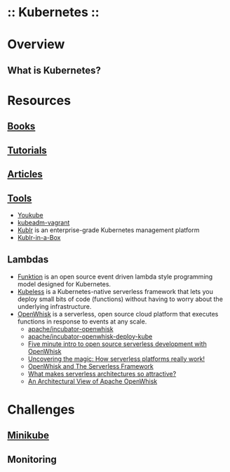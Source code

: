 :: Kubernetes ::
================

# Overview

## What is Kubernetes?

# Resources

## [Books](Books.md)

## [Tutorials](Tutorials.md)

## [Articles](Articles.md)

## [Tools](Tools.md)

- [Youkube](https://github.com/Yolean/youkube)
- [kubeadm-vagrant](https://github.com/Yolean/kubeadm-vagrant)
- [Kublr](https://kublr.com/) is an enterprise-grade Kubernetes management platform
- [Kublr-in-a-Box](https://docs.kublr.com/installationguide/bootstrap/)

## Lambdas

- [Funktion](https://funktion.fabric8.io/docs/) is an open source event driven lambda style programming model designed for Kubernetes.
- [Kubeless](https://kubeless.io/) is a Kubernetes-native serverless framework that lets you deploy small bits of code (functions) without having to worry about the underlying infrastructure.
- [OpenWhisk](https://openwhisk.apache.org/) is a serverless, open source cloud platform that executes functions in response to events at any scale.
    - [apache/incubator-openwhisk](https://github.com/apache/incubator-openwhisk)
    - [apache/incubator-openwhisk-deploy-kube](https://github.com/apache/incubator-openwhisk-deploy-kube)
    - [Five minute intro to open source serverless development with OpenWhisk](https://medium.com/openwhisk/five-minute-intro-to-open-source-serverless-development-with-openwhisk-328b0ebfa160)
    - [Uncovering the magic: How serverless platforms really work!](https://medium.com/openwhisk/uncovering-the-magic-how-serverless-platforms-really-work-3cb127b05f71)
    - [OpenWhisk and The Serverless Framework](https://medium.com/openwhisk/openwhisk-and-the-serverless-framework-b05ce569137a)
    - [What makes serverless architectures so attractive?](https://developer.ibm.com/opentech/2016/09/06/what-makes-serverless-attractive/)
    - [An Architectural View of Apache OpenWhisk](https://thenewstack.io/behind-scenes-apache-openwhisk-serverless-platform/)

# Challenges

## [Minikube](Minikube.md)

## Monitoring
